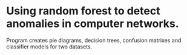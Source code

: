 # Using random forest to detect anomalies in computer networks.
Program creates pie diagrams, decision trees, confusion matrixes and classifier models for two datasets.
